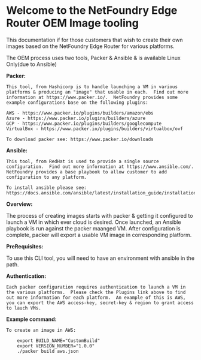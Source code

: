 <h1>Welcome to the NetFoundry Edge Router OEM Image tooling</h1>

This documentation if for those customers that wish to create their own images based on the NetFoundry Edge Router for various platforms.

The OEM process uses two tools, Packer & Ansible & is available Linux Only(due to Ansible)

**Packer:**

    This tool, from Hashicorp is to handle launching a VM in various platforms & producing an "image" that usable in each.  Find out more information at https://www.packer.io/.  NetFoundry provides some example configurations base on the following plugins:

    AWS - https://www.packer.io/plugins/builders/amazon/ebs
    Azure - https://www.packer.io/plugins/builders/azure
    GCP - https://www.packer.io/plugins/builders/googlecompute
    VirtualBox - https://www.packer.io/plugins/builders/virtualbox/ovf

    To download packer see: https://www.packer.io/downloads


**Ansible:**

    This tool, from RedHat is used to provide a single source configuration.  Find out more information at https://www.ansible.com/. NetFoundry provides a base playbook to allow customer to add configuration to any platform.

    To install ansible please see: https://docs.ansible.com/ansible/latest/installation_guide/installation_distros.html



**Overview:**

   The process of creating images starts with packer & getting it configured to launch a VM in which ever cloud is desired. Once launched, an Ansible playbook is run against the packer maanged VM.  After configuration is complete, packer will export a usable VM image in corresponding platform.

**PreRequisites:**
   
   To use this CLI tool, you will need to have an environment with ansible in the path.

**Authentication:**

    Each packer configuration requires authentication to launch a VM in the various platforms.  Please check the Plugins link above to find out more information for each platform.  An example of this is AWS, you can export the AWS access-key, secret-key & region to grant access to lauch VMs.

**Example command:**

    To create an image in AWS:

        export BUILD_NAME="CustomBuild"
        export VERSION_NUMBER="1.0.0"
        ./packer build aws.json

